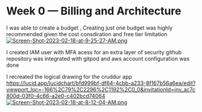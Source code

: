 # Week 0 — Billing and Architecture

I was able to create a budget , Creating just one budget was highly recommended given the cost consdiration and free tier limitation 
 [![Screen-Shot-2023-02-18-at-9-25-27-AM.png](https://i.postimg.cc/5tXLGN82/Screen-Shot-2023-02-18-at-9-25-27-AM.png)](https://postimg.cc/8FV7fGy2)
 
 I created IAM user with MFA acess for an extra layer of security 
 github repository was integrated with gitpod and aws account configuration was done 
 
 
 I recreated the logical drawing for the cruddur app
 https://lucid.app/lucidchart/bfd999bf-df64-4cbb-a233-8f167b56a6ea/edit?viewport_loc=-166%2C79%2C2296%2C1192%2C0_0&invitationId=inv_ac7c800d-03f0-4c66-a2e0-c402bcd74064
 [![Screen-Shot-2023-02-18-at-8-12-04-AM.png](https://i.postimg.cc/0QrWVsyY/Screen-Shot-2023-02-18-at-8-12-04-AM.png)](https://postimg.cc/cgyBJPYC)

